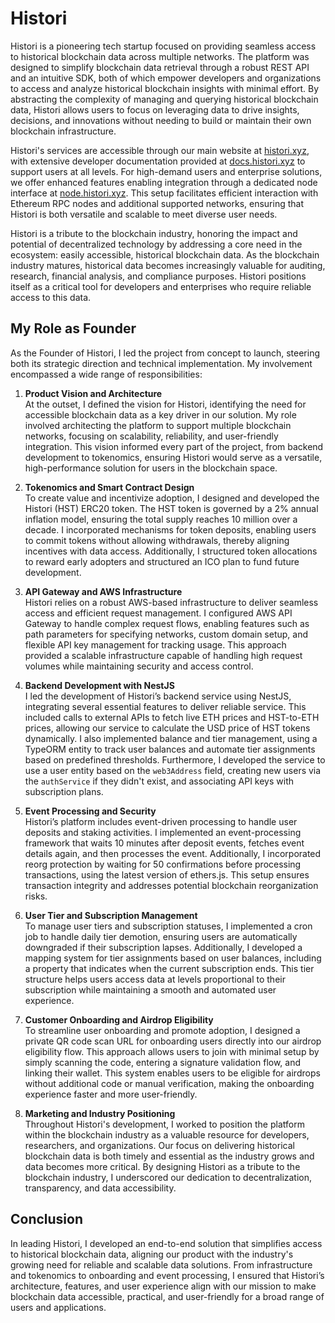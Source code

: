 # Histori

Histori is a pioneering tech startup focused on providing seamless access to historical blockchain data across multiple networks. The platform was designed to simplify blockchain data retrieval through a robust REST API and an intuitive SDK, both of which empower developers and organizations to access and analyze historical blockchain insights with minimal effort. By abstracting the complexity of managing and querying historical blockchain data, Histori allows users to focus on leveraging data to drive insights, decisions, and innovations without needing to build or maintain their own blockchain infrastructure.

Histori's services are accessible through our main website at [histori.xyz](https://histori.xyz), with extensive developer documentation provided at [docs.histori.xyz](https://docs.histori.xyz) to support users at all levels. For high-demand users and enterprise solutions, we offer enhanced features enabling integration through a dedicated node interface at [node.histori.xyz](https://node.histori.xyz). This setup facilitates efficient interaction with Ethereum RPC nodes and additional supported networks, ensuring that Histori is both versatile and scalable to meet diverse user needs.

Histori is a tribute to the blockchain industry, honoring the impact and potential of decentralized technology by addressing a core need in the ecosystem: easily accessible, historical blockchain data. As the blockchain industry matures, historical data becomes increasingly valuable for auditing, research, financial analysis, and compliance purposes. Histori positions itself as a critical tool for developers and enterprises who require reliable access to this data.

## My Role as Founder

As the Founder of Histori, I led the project from concept to launch, steering both its strategic direction and technical implementation. My involvement encompassed a wide range of responsibilities:

1. **Product Vision and Architecture**  
   At the outset, I defined the vision for Histori, identifying the need for accessible blockchain data as a key driver in our solution. My role involved architecting the platform to support multiple blockchain networks, focusing on scalability, reliability, and user-friendly integration. This vision informed every part of the project, from backend development to tokenomics, ensuring Histori would serve as a versatile, high-performance solution for users in the blockchain space.

2. **Tokenomics and Smart Contract Design**  
   To create value and incentivize adoption, I designed and developed the Histori (HST) ERC20 token. The HST token is governed by a 2% annual inflation model, ensuring the total supply reaches 10 million over a decade. I incorporated mechanisms for token deposits, enabling users to commit tokens without allowing withdrawals, thereby aligning incentives with data access. Additionally, I structured token allocations to reward early adopters and structured an ICO plan to fund future development.

3. **API Gateway and AWS Infrastructure**  
   Histori relies on a robust AWS-based infrastructure to deliver seamless access and efficient request management. I configured AWS API Gateway to handle complex request flows, enabling features such as path parameters for specifying networks, custom domain setup, and flexible API key management for tracking usage. This approach provided a scalable infrastructure capable of handling high request volumes while maintaining security and access control.

4. **Backend Development with NestJS**  
   I led the development of Histori’s backend service using NestJS, integrating several essential features to deliver reliable service. This included calls to external APIs to fetch live ETH prices and HST-to-ETH prices, allowing our service to calculate the USD price of HST tokens dynamically. I also implemented balance and tier management, using a TypeORM entity to track user balances and automate tier assignments based on predefined thresholds. Furthermore, I developed the service to use a user entity based on the `web3Address` field, creating new users via the `authService` if they didn't exist, and associating API keys with subscription plans.

5. **Event Processing and Security**  
   Histori’s platform includes event-driven processing to handle user deposits and staking activities. I implemented an event-processing framework that waits 10 minutes after deposit events, fetches event details again, and then processes the event. Additionally, I incorporated reorg protection by waiting for 50 confirmations before processing transactions, using the latest version of ethers.js. This setup ensures transaction integrity and addresses potential blockchain reorganization risks.

6. **User Tier and Subscription Management**  
   To manage user tiers and subscription statuses, I implemented a cron job to handle daily tier demotion, ensuring users are automatically downgraded if their subscription lapses. Additionally, I developed a mapping system for tier assignments based on user balances, including a property that indicates when the current subscription ends. This tier structure helps users access data at levels proportional to their subscription while maintaining a smooth and automated user experience.

7. **Customer Onboarding and Airdrop Eligibility**  
   To streamline user onboarding and promote adoption, I designed a private QR code scan URL for onboarding users directly into our airdrop eligibility flow. This approach allows users to join with minimal setup by simply scanning the code, entering a signature validation flow, and linking their wallet. This system enables users to be eligible for airdrops without additional code or manual verification, making the onboarding experience faster and more user-friendly.

8. **Marketing and Industry Positioning**  
   Throughout Histori's development, I worked to position the platform within the blockchain industry as a valuable resource for developers, researchers, and organizations. Our focus on delivering historical blockchain data is both timely and essential as the industry grows and data becomes more critical. By designing Histori as a tribute to the blockchain industry, I underscored our dedication to decentralization, transparency, and data accessibility.

## Conclusion

In leading Histori, I developed an end-to-end solution that simplifies access to historical blockchain data, aligning our product with the industry's growing need for reliable and scalable data solutions. From infrastructure and tokenomics to onboarding and event processing, I ensured that Histori’s architecture, features, and user experience align with our mission to make blockchain data accessible, practical, and user-friendly for a broad range of users and applications.
